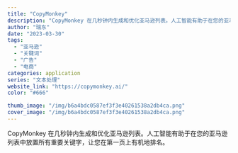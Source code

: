 ```yaml
---
title: "CopyMonkey"
description: "CopyMonkey 在几秒钟内生成和优化亚马逊列表。人工智能有助于在您的亚马逊列表中放置所有重要关键字，让您在第一页上"
author: "瑞东"
date: "2023-03-30"
tags:
  - "亚马逊"
  - "关键词"
  - "广告"
  - "电商"
categories: application
series: "文本处理"
website_link: "https://copymonkey.ai/"
color: "#666"

thumb_image: "/img/b6a4bdc0587ef3f3e40261538a2db4ca.png"
cover_image: "/img/b6a4bdc0587ef3f3e40261538a2db4ca.png"
---
```


CopyMonkey 在几秒钟内生成和优化亚马逊列表。人工智能有助于在您的亚马逊列表中放置所有重要关键字，让您在第一页上有机地排名。
